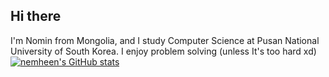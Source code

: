 ## Hi there
I'm Nomin from Mongolia, and I study Computer Science at Pusan National University of South Korea. I enjoy problem solving (unless It's too hard xd)
[![nemheen's GitHub stats](https://github-readme-stats.vercel.app/api?username=nemheen)](https://github.com/anuraghazra/github-readme-stats)
